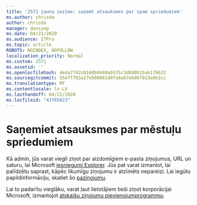 ```yaml
---
title: '2571 jauna iezīme: saņemt atsauksmes par spam spriedumiem'
ms.author: chrisda
author: chrisda
manager: dansimp
ms.date: 04/21/2020
ms.audience: ITPro
ms.topic: article
ROBOTS: NOINDEX, NOFOLLOW
localization_priority: Normal
ms.custom: 2571
ms.assetid: ''
ms.openlocfilehash: 4eda7f42c01ddb8d40ab535c3db80b15ab17b632
ms.sourcegitcommit: 55eff703a17e500681d8fa6a87eb067019ade3cc
ms.translationtype: MT
ms.contentlocale: lv-LV
ms.lasthandoff: 04/22/2020
ms.locfileid: "43765023"
---
```

# <a name="get-feedback-about-spam-judgments"></a>Saņemiet atsauksmes par mēstuļu spriedumiem

Kā admin, jūs varat viegli ziņot par aizdomīgiem e-pasta ziņojumus, URL un saturu, lai Microsoft [iesniegumi Explorer](https://protection.office.com/reportsubmission). Jūs pat varat izmantot, lai palīdzētu saprast, kāpēc likumīgu ziņojumu ir atzīmēts nepareizi. Lai iegūtu papildinformāciju, skatiet šo [paziņojumu](https://techcommunity.microsoft.com/t5/Security-Privacy-and-Compliance/Empower-security-teams-to-easily-report-suspicious-emails-amp/ba-p/752622).

Lai to padarītu vieglāku, varat ļaut lietotājiem tieši ziņot korporācijai Microsoft, izmantojot [atskaišu ziņojumu pievienojumprogrammu](https://appsource.microsoft.com/product/office/WA104381180?src=office&tab=Overview).

